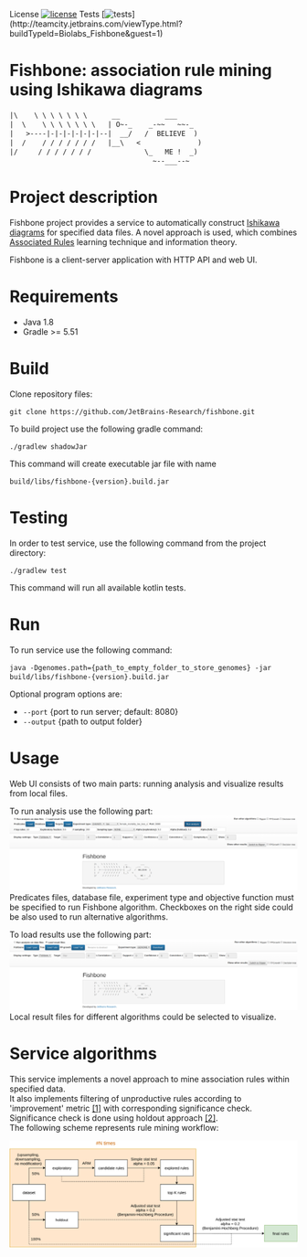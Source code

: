 License [![license](https://img.shields.io/github/license/mashape/apistatus.svg)](https://opensource.org/licenses/MIT)
Tests [![tests](http://teamcity.jetbrains.com/app/rest/builds/buildType:(id:Biolabs_Fishbone)/statusIcon.svg)](http://teamcity.jetbrains.com/viewType.html?buildTypeId=Biolabs_Fishbone&guest=1)

Fishbone: association rule mining using Ishikawa diagrams 
=========================================================
```
|\    \ \ \ \ \ \ \      __           ___
|  \    \ \ \ \ \ \ \   | O~-_    _-~~   ~~-_
|   >----|-|-|-|-|-|-|--|  __/   /  BELIEVE  )
|  /    / / / / / / /   |__\   <              )
|/     / / / / / / /             \_   ME !  _)
                                   ~--___--~
```

# Project description

Fishbone project provides a service to automatically construct [Ishikawa diagrams](https://en.wikipedia.org/wiki/Ishikawa_diagram) for specified data files. 
A novel approach is used, which combines [Associated Rules](https://en.wikipedia.org/wiki/Association_rule_learning) learning technique and information theory.

Fishbone is a client-server application with HTTP API and web UI. 

# Requirements

* Java 1.8
* Gradle >= 5.51
 
# Build

Clone repository files:
    
    git clone https://github.com/JetBrains-Research/fishbone.git
    
To build project use the following gradle command:

    ./gradlew shadowJar 
   
This command will create executable jar file with name 
    
    build/libs/fishbone-{version}.build.jar
    

# Testing

In order to test service, use the following command from the project directory:

    ./gradlew test

This command will run all available kotlin tests.

# Run
To run service use the following command:
    
    java -Dgenomes.path={path_to_empty_folder_to_store_genomes} -jar build/libs/fishbone-{version}.build.jar

Optional program options are:
* `--port` {port to run server; default: 8080}
* `--output` {path to output folder}


# Usage
Web UI consists of two main parts: running analysis and visualize results from local files.

To run analysis use the following part:
![alt text](src/main/resources/readme/fishbone_ui_1.png "Run analysis UI")
Predicates files, database file, experiment type and objective function must be specified to run Fishbone algorithm. Checkboxes on the right side could be also used to run alternative algorithms.

To load results use the following part:
 ![alt text](src/main/resources/readme/fishbone_ui_2.png "Load results UI")
Local result files for different algorithms could be selected to visualize.

# Service algorithms

This service implements a novel approach to mine association rules within specified data. <br/>
It also implements filtering of unproductive rules according to 'improvement' metric [[1]](https://link.springer.com/article/10.1023/A:1009895914772) with corresponding significance check. Significance check is done using holdout approach [[2]](https://link.springer.com/article/10.1007/s10994-007-5006-x). <br/>
The following scheme represents rule mining workflow: 
 
 ![alt text](src/main/resources/readme/stat.png "Workflow")